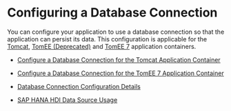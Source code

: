 <!-- loio7568c3d036f34a64bb6595b55805bffb -->

# Configuring a Database Connection



You can configure your application to use a database connection so that the application can persist its data. This configuration is applicable for the [Tomcat](tomcat-ddfc101.md), [TomEE \(Deprecated\)](tomee-deprecated-a9590c2.md) and [TomEE 7](tomee-7-79c039a.md) application containers.

-   [Configure a Database Connection for the Tomcat Application Container](configure-a-database-connection-for-the-tomcat-application-container-820994a.md)

-   [Configure a Database Connection for the TomEE 7 Application Container](configure-a-database-connection-for-the-tomee-7-application-container-03cfb10.md)

-   [Database Connection Configuration Details](database-connection-configuration-details-f0d2d05.md)

-   [SAP HANA HDI Data Source Usage](sap-hana-hdi-data-source-usage-c9d288e.md)


